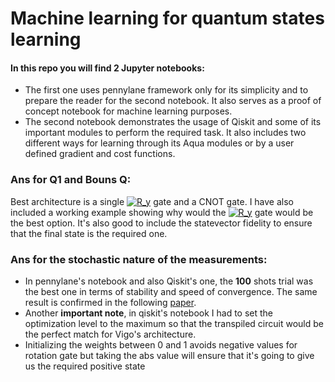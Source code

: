 # Machine learning for quantum states learning

#### In this repo you will find 2 Jupyter notebooks:
* The first one uses pennylane framework only for its simplicity and to prepare the reader for the second notebook. It also serves as a proof of concept notebook for machine learning purposes.
* The second notebook demonstrates the usage of Qiskit and some of its important modules to perform the required task. It also includes two different ways for learning through its Aqua modules or by a user defined gradient and cost functions.

### Ans for Q1 and Bouns Q:

Best architecture is a single <a href="https://www.codecogs.com/eqnedit.php?latex=R_y" target="_blank"><img src="https://latex.codecogs.com/gif.latex?R_y" title="R_y" /></a> gate and a CNOT gate. I have also included a working example showing why would the <a href="https://www.codecogs.com/eqnedit.php?latex=R_y" target="_blank"><img src="https://latex.codecogs.com/gif.latex?R_y" title="R_y" /></a> gate would be the best option. It's also good to include the statevector fidelity to ensure that the final state is the required one.

### Ans for the stochastic nature of the measurements:

* In pennylane's notebook and also Qiskit's one, the **100** shots trial was the best one in terms of stability and speed of convergence. The same result is confirmed in the following [paper](https://arxiv.org/pdf/1910.01155.pdf).
* Another **important note**, in qiskit's notebook I had to set the optimization level to the maximum so that the transpiled circuit would be the perfect match for Vigo's architecture.
* Initializing the weights between 0 and 1 avoids negative values for rotation gate but taking the abs value will ensure that it's going to give us the required positive state



